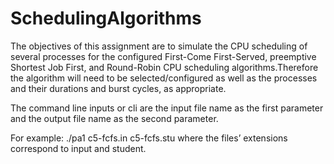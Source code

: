 # SchedulingAlgorithms

The objectives of this assignment are to simulate the CPU scheduling of several processes for the configured First-Come First-Served, preemptive Shortest Job First, and Round-Robin CPU scheduling algorithms.Therefore the algorithm will need to be selected/configured as well as the processes and their durations and burst cycles, as appropriate.

The command line inputs or cli are the input file name as the first parameter and the output file name as the second parameter. 

For example: ./pa1 c5-fcfs.in c5-fcfs.stu where the files’ extensions correspond to input and student.
